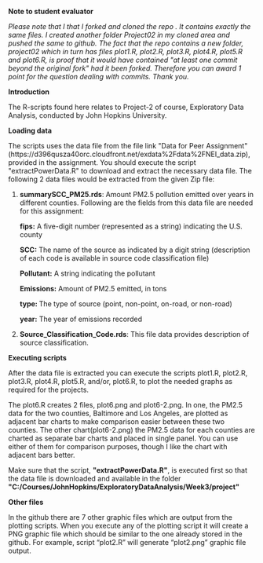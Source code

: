 <p><b>Note to student evaluator</b>
</p>
<i>Please note that I that I forked and cloned the repo <https://github.com/rdpeng/ExData_Plotting1>. It contains exactly the same files. I created another folder Project02 in my cloned area and pushed the same to github. The fact that the repo contains a new folder, project02 which in turn has files plot1.R, plot2.R, plot3.R, plot4.R, plot5.R and plot6.R,  is proof that it would have contained "at least one commit beyond the original fork" had it been forked. Therefore you can award 1 point for the question dealing with commits. Thank you.
</i>
<p><b>Introduction
</b></p>
The R-scripts found here relates to Project-2 of course, Exploratory Data Analysis, conducted by John Hopkins University.</p>  

<p><b>Loading data
</b></p>
The scripts uses the data file from the file link "Data for Peer Assignment"(https://d396qusza40orc.cloudfront.net/exdata%2Fdata%2FNEI_data.zip), provided in the assignment.  You should execute the script "extractPowerData.R" to download and extract the necessary data file.
The following 2 data files would be extracted from the given Zip file:
<ol>
<li><p><b>summarySCC_PM25.rds</b>: Amount PM2.5 pollution emitted over years in different counties. Following are the fields from this data file are needed for this assignment: </p>
<p><b>fips:</b> A five-digit number (represented as a string) indicating the U.S. county</p>
<b>SCC:</b> The name of the source as indicated by a digit string (description of each code is available in source code classification file)</p>
<p><b>Pollutant:</b> A string indicating the pollutant</p>
<p><b>Emissions:</b> Amount of PM2.5 emitted, in tons</p>
<p><b>type: </b>The type of source (point, non-point, on-road, or non-road)</p>
<p><b>year:</b> The year of emissions recorded</p>
 </li>
<p><li><b>Source_Classification_Code.rds</b>: This file data provides description of source classification.  </li>
</ol></p>
<p><b>Executing scripts</b></p>
<p>After the data file is extracted you can execute the scripts plot1.R, plot2.R, plot3.R, plot4.R, plot5.R, and/or, plot6.R, to plot the needed graphs as required for the projects.</p> 
<p>The plot6.R creates 2 files, plot6.png and plot6-2.png.  In one, the PM2.5 data for the two counties, Baltimore and Los Angeles, are plotted as adjacent bar charts to make comparison easier between these two counties. The other chart(plot6-2.png) the PM2.5 data for each counties are charted as separate bar charts and placed in single panel. You can use either of them for comparison purposes, though I like the chart with adjacent bars better.</p>
<p>Make sure that the script, <b>"extractPowerData.R"</b>, is executed first so that the data file is downloaded and available in the folder <b>"C:/Courses/JohnHopkins/ExploratoryDataAnalysis/Week3/project"</b></p>
<p><b>Other files</b></p>
<p>In the github there are 7 other graphic files which are output from the plotting scripts.  When you execute any of the plotting script it will create a PNG graphic file which should be similar to the one already stored in the github. For example, script “plot2.R” will generate “plot2.png” graphic file output.</p>

<p class=MsoNormal>&nbsp;</p>

</div>

</body>

</html>
